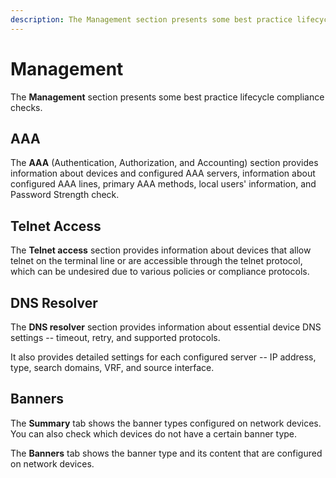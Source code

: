 ```yaml
---
description: The Management section presents some best practice lifecycle compliance checks.
---
```


# Management

The **Management** section presents some best practice lifecycle compliance
checks.

## AAA

The **AAA** (Authentication, Authorization, and Accounting) section provides information about devices and configured AAA servers, information about configured AAA lines, primary AAA methods, local users' information, and Password Strength check.

## Telnet Access

The **Telnet access** section provides information about devices that allow telnet on the terminal line or are accessible through the telnet protocol, which can be undesired due to various policies or compliance protocols.

## DNS Resolver

The **DNS resolver** section provides information about essential device DNS settings -- timeout, retry, and supported protocols.

It also provides detailed settings for each configured server -- IP address, type, search domains, VRF, and source interface.

## Banners

The **Summary** tab shows the banner types configured on network devices. You can also check which devices do not have a certain banner type.

The **Banners** tab shows the banner type and its content that are configured on network devices.
